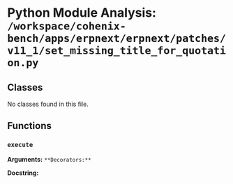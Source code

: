 # Python Module Analysis: `/workspace/cohenix-bench/apps/erpnext/erpnext/patches/v11_1/set_missing_title_for_quotation.py`

## Classes

No classes found in this file.


## Functions

### `execute`
**Arguments:** ``
**Decorators:** ``

**Docstring:**
```

```

